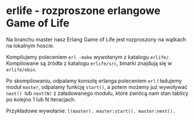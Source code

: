 erlife - rozproszone erlangowe Game of Life
======
Na branchu master nasz Erlang Game of Life jest rozproszony na wątkach na lokalnym hoscie. 

Kompilujemy poleceniem `erl -make` wywołanym z katalogu `erlife/`.
Kompilowane są źródła z katalogu `erlife/src`, binarki znajdują się w `erlife/ebin`.

Po skompilowaniu, odpalamy konsolę erlanga poleceniem `erl` i ładujemy moduł `master`, odpalamy funkcję `start()`, a potem możemy już wywoływać `next() `lub `next(N)` z załadowanego modułu, które zwrócą nam stan tablicy po kolejno 1 lub N iteracjach.

Przykładowe wywołanie:
`l(master).
master:start().
master:next().`
